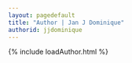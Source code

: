 ```yaml
---
layout: pagedefault
title: "Author | Jan J Dominique"
authorid: jjdominique
---
```

{% include loadAuthor.html %}